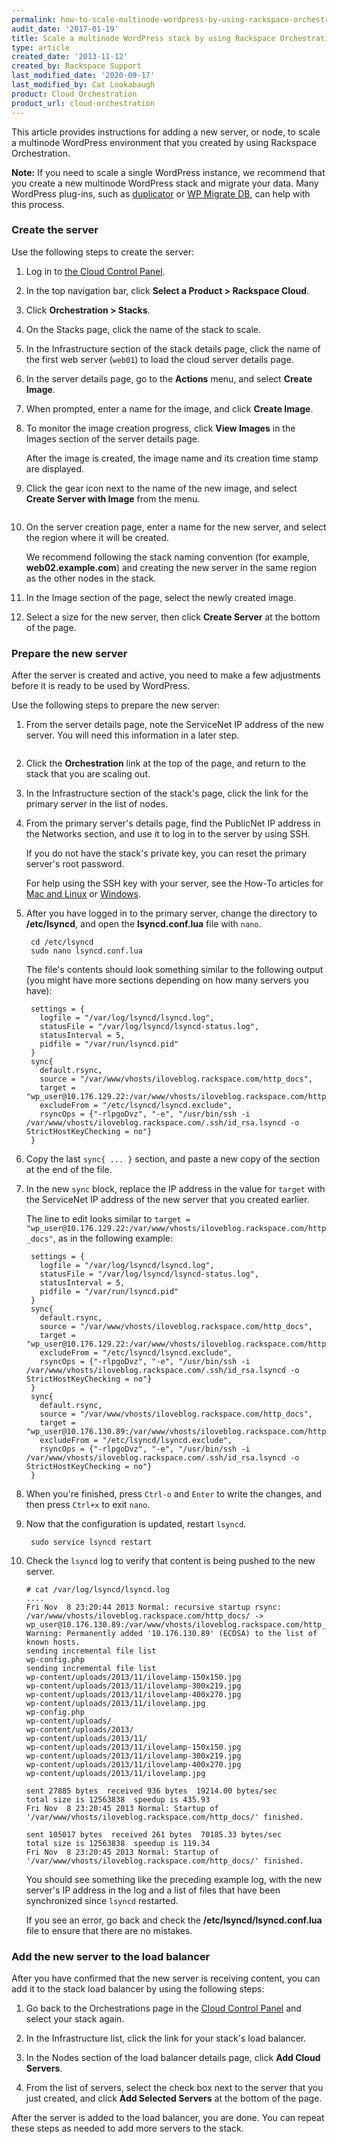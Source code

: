 ```yaml
---
permalink: how-to-scale-multinode-wordpress-by-using-rackspace-orchestration
audit_date: '2017-01-19'
title: Scale a multinode WordPress stack by using Rackspace Orchestration
type: article
created_date: '2013-11-12'
created_by: Rackspace Support
last_modified_date: '2020-09-17'
last_modified_by: Cat Lookabaugh
product: Cloud Orchestration
product_url: cloud-orchestration
---
```


This article provides instructions for adding a new server, or node, to scale a multinode WordPress environment that you created by using Rackspace Orchestration.

**Note:** If you need to scale a single WordPress instance, we recommend that you create a new multinode WordPress stack and migrate your data. Many WordPress plug-ins, such as [duplicator](https://wordpress.org/plugins/duplicator/) or [WP Migrate DB](https://wordpress.org/plugins/wp-migrate-db/), can help with this process.

### Create the server

Use the following steps to create the server:

1. Log in to [the Cloud Control Panel](https://login.rackspace.com).

2. In the top navigation bar, click **Select a Product > Rackspace Cloud**.

3. Click **Orchestration > Stacks**.

4. On the Stacks page, click the name of the stack to scale.

5. In the Infrastructure section of the stack details page, click the name of the first web server (`web01`) to load the cloud server details page.

6. In the server details page, go to the **Actions** menu, and select **Create Image**.

7. When prompted, enter a name for the image, and click **Create Image**.

8. To monitor the image creation progress, click **View Images** in the Images section of the server details page.

   After the image is created, the image name and its creation time stamp are displayed.

9. Click the gear icon next to the name of the new image, and select **Create Server with Image** from the menu.

    <img src="cpviewimage.png" alt="" title="">

10. On the server creation page, enter a name for the new server, and select the region where it will be created.

    We recommend following the stack naming convention (for example, **web02.example.com**) and creating the new server in the same region as the other nodes in the stack.

11. In the Image section of the page, select the newly created image.

12. Select a size for the new server, then click **Create Server** at the bottom of the page.

### Prepare the new server

After the server is created and active, you need to make a few adjustments before it is ready to be used by WordPress.

Use the following steps to prepare the new server:

1. From the server details page, note the ServiceNet IP address of the new server. You will need this information in a later step.

    <img src="cpservicenet.png" alt="" title="">

2. Click the **Orchestration** link at the top of the page, and return to the stack that you are scaling out.

3. In the Infrastructure section of the stack's page, click the link for the primary server in the list of nodes.

4. From the primary server's details page, find the PublicNet IP address in the Networks section, and use it to log in to the server by using SSH.

   If you do not have the stack's private key, you can reset the primary server's root password.

   For help using the SSH key with your server, see the How-To articles for [Mac and Linux](https://docs-ospc.rackspace.com/support/how-to/cloud-servers/logging-in-with-an-ssh-private-key-on-linuxmac) or [Windows](https://docs-ospc.rackspace.com/support/how-to/cloud-servers/logging-in-with-an-ssh-private-key-on-windows).

5. After you have logged in to the primary server, change the directory to **/etc/lsyncd**, and open the **lsyncd.conf.lua** file with `nano`.

        cd /etc/lsyncd
        sudo nano lsyncd.conf.lua

    The file's contents should look something similar to the following output (you might have more sections depending on how many servers you have):

        settings = {
          logfile = "/var/log/lsyncd/lsyncd.log",
          statusFile = "/var/log/lsyncd/lsyncd-status.log",
          statusInterval = 5,
          pidfile = "/var/run/lsyncd.pid"
        }
        sync{
          default.rsync,
          source = "/var/www/vhosts/iloveblog.rackspace.com/http_docs",
          target = "wp_user@10.176.129.22:/var/www/vhosts/iloveblog.rackspace.com/http_docs",
          excludeFrom = "/etc/lsyncd/lsyncd.exclude",
          rsyncOps = {"-rlpgoDvz", "-e", "/usr/bin/ssh -i /var/www/vhosts/iloveblog.rackspace.com/.ssh/id_rsa.lsyncd -o StrictHostKeyChecking = no"}
        }

6. Copy the last `sync{ ... }` section, and paste a new copy of the section at the end of the file.

7. In the new `sync` block, replace the IP address in the value for `target` with the ServiceNet IP address of the new server that you created earlier.

    The line to edit looks similar to `target = "wp_user@10.176.129.22:/var/www/vhosts/iloveblog.rackspace.com/http_docs"`, as in the following example:

        settings = {
          logfile = "/var/log/lsyncd/lsyncd.log",
          statusFile = "/var/log/lsyncd/lsyncd-status.log",
          statusInterval = 5,
          pidfile = "/var/run/lsyncd.pid"
        }
        sync{
          default.rsync,
          source = "/var/www/vhosts/iloveblog.rackspace.com/http_docs",
          target = "wp_user@10.176.129.22:/var/www/vhosts/iloveblog.rackspace.com/http_docs",
          excludeFrom = "/etc/lsyncd/lsyncd.exclude",
          rsyncOps = {"-rlpgoDvz", "-e", "/usr/bin/ssh -i /var/www/vhosts/iloveblog.rackspace.com/.ssh/id_rsa.lsyncd -o StrictHostKeyChecking = no"}
        }
        sync{
          default.rsync,
          source = "/var/www/vhosts/iloveblog.rackspace.com/http_docs",
          target = "wp_user@10.176.130.89:/var/www/vhosts/iloveblog.rackspace.com/http_docs",
          excludeFrom = "/etc/lsyncd/lsyncd.exclude",
          rsyncOps = {"-rlpgoDvz", "-e", "/usr/bin/ssh -i /var/www/vhosts/iloveblog.rackspace.com/.ssh/id_rsa.lsyncd -o StrictHostKeyChecking = no"}
        }

8. When you're finished, press `Ctrl-o` and `Enter` to write the changes, and then press `Ctrl+x` to exit `nano`.

9. Now that the configuration is updated, restart `lsyncd`.

        sudo service lsyncd restart

10. Check the `lsyncd` log to verify that content is being pushed to the new server.

        # cat /var/log/lsyncd/lsyncd.log
        ....
        Fri Nov  8 23:20:44 2013 Normal: recursive startup rsync: /var/www/vhosts/iloveblog.rackspace.com/http_docs/ -> wp_user@10.176.130.89:/var/www/vhosts/iloveblog.rackspace.com/http_docs/
        Warning: Permanently added '10.176.130.89' (ECDSA) to the list of known hosts.
        sending incremental file list
        wp-config.php
        sending incremental file list
        wp-content/uploads/2013/11/ilovelamp-150x150.jpg
        wp-content/uploads/2013/11/ilovelamp-300x219.jpg
        wp-content/uploads/2013/11/ilovelamp-400x270.jpg
        wp-content/uploads/2013/11/ilovelamp.jpg
        wp-config.php
        wp-content/uploads/
        wp-content/uploads/2013/
        wp-content/uploads/2013/11/
        wp-content/uploads/2013/11/ilovelamp-150x150.jpg
        wp-content/uploads/2013/11/ilovelamp-300x219.jpg
        wp-content/uploads/2013/11/ilovelamp-400x270.jpg
        wp-content/uploads/2013/11/ilovelamp.jpg

        sent 27885 bytes  received 936 bytes  19214.00 bytes/sec
        total size is 12563838  speedup is 435.93
        Fri Nov  8 23:20:45 2013 Normal: Startup of '/var/www/vhosts/iloveblog.rackspace.com/http_docs/' finished.

        sent 105017 bytes  received 261 bytes  70185.33 bytes/sec
        total size is 12563838  speedup is 119.34
        Fri Nov  8 23:20:45 2013 Normal: Startup of '/var/www/vhosts/iloveblog.rackspace.com/http_docs/' finished.

    You should see something like the preceding example log, with the new server's IP address in the log and a list of files that have been synchronized since `lsyncd` restarted.

    If you see an error, go back and check the **/etc/lsyncd/lsyncd.conf.lua** file to ensure that there are no mistakes.

### Add the new server to the load balancer

After you have confirmed that the new server is receiving content, you can add it to the stack load balancer by using the following steps:

1. Go back to the Orchestrations page in the [Cloud Control Panel](https://login.rackspace.com) and select your stack again.

2. In the Infrastructure list, click the link for your stack's load balancer.

3. In the Nodes section of the load balancer details page, click **Add Cloud Servers**.

4. From the list of servers, select the check box next to the server that you just created, and click **Add Selected Servers** at the bottom of the page.

After the server is added to the load balancer, you are done. You can repeat these steps as needed to add more servers to the stack.
